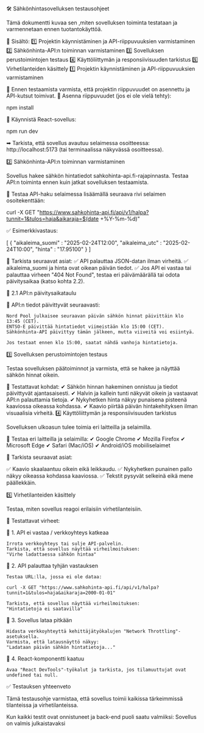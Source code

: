 🛠 Sähkönhintasovelluksen testausohjeet

Tämä dokumentti kuvaa sen ,miten sovelluksen toiminta testataan ja varmennetaan ennen tuotantokäyttöä.

📌 Sisältö:
1️⃣ Projektin käynnistäminen ja API-riippuvuuksien varmistaminen
2️⃣ Sähkönhinta-API:n toiminnan varmistaminen
3️⃣ Sovelluksen perustoimintojen testaus
4️⃣ Käyttöliittymän ja responsiivisuuden tarkistus
5️⃣ Virhetilanteiden käsittely
1️⃣ Projektin käynnistäminen ja API-riippuvuuksien varmistaminen

📌 Ennen testaamista varmista, että projektin riippuvuudet on asennettu ja API-kutsut toimivat.
🔹 Asenna riippuvuudet (jos ei ole vielä tehty):

npm install

🔹 Käynnistä React-sovellus:

npm run dev

➡ Tarkista, että sovellus avautuu selaimessa osoitteessa:
http://localhost:5173
(tai terminaalissa näkyvässä osoitteessa).


2️⃣ Sähkönhinta-API:n toiminnan varmistaminen

Sovellus hakee sähkön hintatiedot sahkohinta-api.fi-rajapinnasta. Testaa API:n toiminta ennen kuin jatkat sovelluksen testaamista.

📌 Testaa API-haku selaimessa lisäämällä seuraava rivi selaimen osoitekenttään:

curl -X GET "https://www.sahkohinta-api.fi/api/v1/halpa?tunnit=1&tulos=haja&aikaraja=$(date +%Y-%m-%d)"

✅ Esimerkkivastaus:

[
  {
    "aikaleima_suomi" : "2025-02-24T12:00",
    "aikaleima_utc" : "2025-02-24T10:00",
    "hinta" : "17.95100"
  }
]

📌 Tarkista seuraavat asiat:
✅ API palauttaa JSON-datan ilman virheitä.
✅ aikaleima_suomi ja hinta ovat oikean päivän tiedot.
✅ Jos API ei vastaa tai palauttaa virheen "404 Not Found", testaa eri päivämäärällä tai odota päivitysaikaa (katso kohta 2.2).


🔹 2.1 API:n päivitysaikataulu

📌 API:n tiedot päivittyvät seuraavasti:

    Nord Pool julkaisee seuraavan päivän sähkön hinnat päivittäin klo 13:45 (CET).
    ENTSO-E päivittää hintatiedot viimeistään klo 15:00 (CET).
    Sähkönhinta-API päivittyy tämän jälkeen, mutta viiveitä voi esiintyä.

    Jos testaat ennen klo 15:00, saatat nähdä vanhoja hintatietoja.


3️⃣ Sovelluksen perustoimintojen testaus

Testaa sovelluksen päätoiminnot ja varmista, että se hakee ja näyttää sähkön hinnat oikein.

📌 Testattavat kohdat:
✔ Sähkön hinnan hakeminen onnistuu ja tiedot päivittyvät ajantasaisesti.
✔ Halvin ja kallein tunti näkyvät oikein ja vastaavat API:n palauttamia tietoja.
✔ Nykyhetken hinta näkyy punaisena pisteenä kaaviossa oikeassa kohdassa.
✔ Kaavio piirtää päivän hintakehityksen ilman visuaalisia virheitä.
4️⃣ Käyttöliittymän ja responsiivisuuden tarkistus

Sovelluksen ulkoasun tulee toimia eri laitteilla ja selaimilla.

📌 Testaa eri laitteilla ja selaimilla:
✔ Google Chrome
✔ Mozilla Firefox
✔ Microsoft Edge
✔ Safari (Mac/iOS)
✔ Android/iOS mobiiliselaimet

🔹 Tarkista seuraavat asiat:

✅ Kaavio skaalaantuu oikein eikä leikkaudu.
✅ Nykyhetken punainen pallo näkyy oikeassa kohdassa kaaviossa.
✅ Tekstit pysyvät selkeinä eikä mene päällekkäin.


5️⃣ Virhetilanteiden käsittely

Testaa, miten sovellus reagoi erilaisiin virhetilanteisiin.

📌 Testattavat virheet:

🚨 1. API ei vastaa / verkkoyhteys katkeaa

    Irrota verkkoyhteys tai sulje API-palvelin.
    Tarkista, että sovellus näyttää virheilmoituksen:
    "Virhe ladattaessa sähkön hintaa"

🚨 2. API palauttaa tyhjän vastauksen

    Testaa URL:lla, jossa ei ole dataa:

    curl -X GET "https://www.sahkohinta-api.fi/api/v1/halpa?tunnit=1&tulos=haja&aikaraja=2000-01-01"

    Tarkista, että sovellus näyttää virheilmoituksen:
    "Hintatietoja ei saatavilla"

🚨 3. Sovellus lataa pitkään

    Hidasta verkkoyhteyttä kehittäjätyökalujen "Network Throttling"-asetuksella.
    Varmista, että latausnäyttö näkyy:
    "Ladataan päivän sähkön hintatietoja..."

🚨 4. React-komponentti kaatuu

    Avaa "React DevTools"-työkalut ja tarkista, jos tilamuuttujat ovat undefined tai null.

✅ Testauksen yhteenveto

Tämä testausohje varmistaa, että sovellus toimii kaikissa tärkeimmissä tilanteissa ja virhetilanteissa.

   Kun kaikki testit ovat onnistuneet ja back-end puoli saatu valmiiksi:
   Sovellus on valmis julkaistavaksi